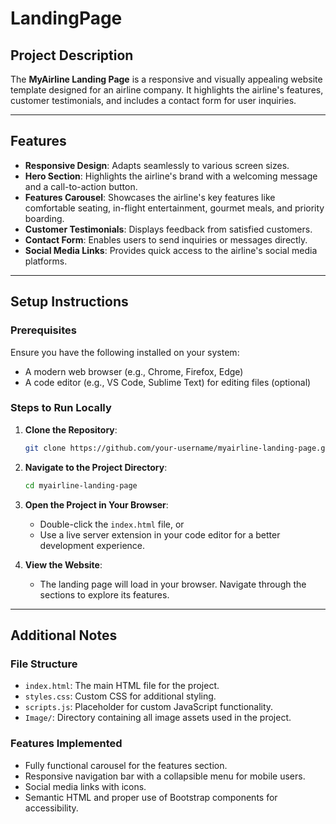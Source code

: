 # LandingPage

## Project Description
The **MyAirline Landing Page** is a responsive and visually appealing website template designed for an airline company. It highlights the airline's features, customer testimonials, and includes a contact form for user inquiries.

---

## Features
- **Responsive Design**: Adapts seamlessly to various screen sizes.
- **Hero Section**: Highlights the airline's brand with a welcoming message and a call-to-action button.
- **Features Carousel**: Showcases the airline's key features like comfortable seating, in-flight entertainment, gourmet meals, and priority boarding.
- **Customer Testimonials**: Displays feedback from satisfied customers.
- **Contact Form**: Enables users to send inquiries or messages directly.
- **Social Media Links**: Provides quick access to the airline's social media platforms.

---

## Setup Instructions

### Prerequisites
Ensure you have the following installed on your system:
- A modern web browser (e.g., Chrome, Firefox, Edge)
- A code editor (e.g., VS Code, Sublime Text) for editing files (optional)

### Steps to Run Locally
1. **Clone the Repository**:
   ```bash
   git clone https://github.com/your-username/myairline-landing-page.git
   ```

2. **Navigate to the Project Directory**:
   ```bash
   cd myairline-landing-page
   ```

3. **Open the Project in Your Browser**:
   - Double-click the `index.html` file, or
   - Use a live server extension in your code editor for a better development experience.

4. **View the Website**:
   - The landing page will load in your browser. Navigate through the sections to explore its features.

---

## Additional Notes

### File Structure
- `index.html`: The main HTML file for the project.
- `styles.css`: Custom CSS for additional styling.
- `scripts.js`: Placeholder for custom JavaScript functionality.
- `Image/`: Directory containing all image assets used in the project.

### Features Implemented
- Fully functional carousel for the features section.
- Responsive navigation bar with a collapsible menu for mobile users.
- Social media links with icons.
- Semantic HTML and proper use of Bootstrap components for accessibility.

